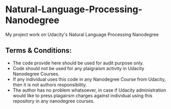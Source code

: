 # Natural-Language-Processing-Nanodegree
My project work on Udacity's Natural Language Processing Nanodegree

## Terms & Conditions:

* The code provide here should be used for audit purpose only.
* Code should not be used for any plaigraism activity in Udacity Nanodegree Courses. 
* If any individual uses this code in any Nanodegree Course from Udacity, then it is not authors responsibility.
* The author has no problem whatsoever, in case if Udacity administration would like to press plagairsm charges against individual using this repository in any nanodegree courses.
